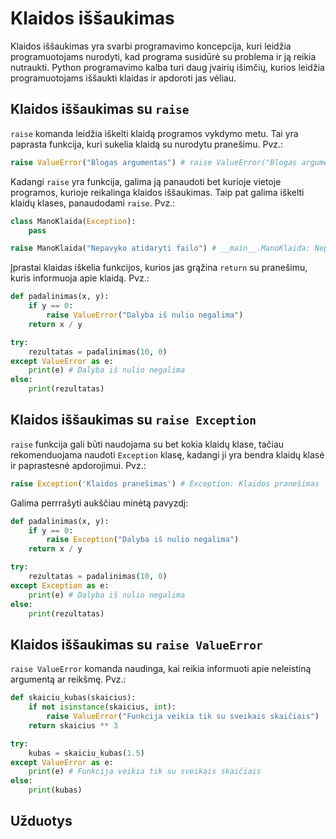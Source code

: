 # Klaidos iššaukimas

Klaidos iššaukimas yra svarbi programavimo koncepcija, kuri leidžia programuotojams nurodyti, kad programa susidūrė su problema ir ją reikia nutraukti. Python programavimo kalba turi daug įvairių išimčių, kurios leidžia programuotojams iššaukti klaidas ir apdoroti jas vėliau.

## Klaidos iššaukimas su `raise`

`raise` komanda leidžia iškelti klaidą programos vykdymo metu. Tai yra paprasta funkcija, kuri sukelia klaidą su nurodytu pranešimu. Pvz.:

```Python
raise ValueError("Blogas argumentas") # raise ValueError("Blogas argumentas")
```

Kadangi `raise` yra funkcija, galima ją panaudoti bet kurioje vietoje programos, kurioje reikalinga klaidos iššaukimas. Taip pat galima iškelti klaidų klases, panaudodami `raise`. Pvz.:

```Python
class ManoKlaida(Exception):
    pass

raise ManoKlaida("Nepavyko atidaryti failo") # __main__.ManoKlaida: Nepavyko atidaryti failo
```

Įprastai klaidas iškelia funkcijos, kurios jas grąžina `return` su pranešimu, kuris informuoja apie klaidą. Pvz.:

```Python
def padalinimas(x, y):
    if y == 0:
        raise ValueError("Dalyba iš nulio negalima")
    return x / y

try:
    rezultatas = padalinimas(10, 0)
except ValueError as e:
    print(e) # Dalyba iš nulio negalima
else:
    print(rezultatas)
```

## Klaidos iššaukimas su `raise Exception`

`raise` funkcija gali būti naudojama su bet kokia klaidų klase, tačiau rekomenduojama naudoti `Exception` klasę, kadangi ji yra bendra klaidų klasė ir paprastesnė apdorojimui. Pvz.:

```Python
raise Exception('Klaidos pranešimas') # Exception: Klaidos pranešimas
```

Galima perrrašyti aukščiau minėtą pavyzdį:

```Python
def padalinimas(x, y):
    if y == 0:
        raise Exception("Dalyba iš nulio negalima")
    return x / y

try:
    rezultatas = padalinimas(10, 0)
except Exception as e:
    print(e) # Dalyba iš nulio negalima
else:
    print(rezultatas)
```

## Klaidos iššaukimas su `raise ValueError`

`raise ValueError` komanda naudinga, kai reikia informuoti apie neleistiną argumentą ar reikšmę. Pvz.:

```Python
def skaiciu_kubas(skaicius):
    if not isinstance(skaicius, int):
        raise ValueError("Funkcija veikia tik su sveikais skaičiais")
    return skaicius ** 3

try:
    kubas = skaiciu_kubas(1.5)
except ValueError as e:
    print(e) # Funkcija veikia tik su sveikais skaičiais
else:
    print(kubas)
```

## Užduotys
